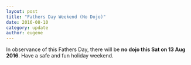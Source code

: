 ```yaml
---
layout: post
title: "Fathers Day Weekend (No Dojo)"
date: 2016-08-10
category: update
author: eugene
---
```


In observance of this Fathers Day, there will be **no dojo this Sat on 13 Aug 2016**. Have a safe and fun holiday weekend.

